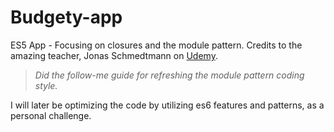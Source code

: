# Budgety-app
ES5 App - Focusing on closures and the module pattern.
Credits to the amazing teacher, Jonas Schmedtmann on [Udemy](https://www.udemy.com/the-complete-javascript-course/).  
> *Did the follow-me guide for refreshing the module pattern coding style.*

I will later be optimizing the code by utilizing es6 features and patterns, as a personal challenge.
